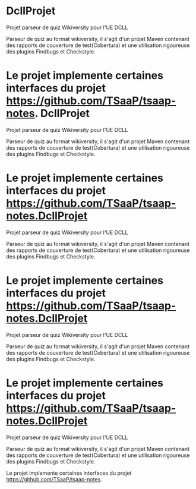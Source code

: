 DcllProjet
==========

Projet parseur de quiz Wikiversity pour l'UE DCLL

Parseur de quiz au format wikiversity, il s'agit d'un projet Maven contenant des rapports de couverture de test(Cobertura) et une utilisation rigoureuse des plugins Findbugs et Checkstyle.

Le projet implemente certaines interfaces du projet https://github.com/TSaaP/tsaap-notes.
DcllProjet
==========

Projet parseur de quiz Wikiversity pour l'UE DCLL

Parseur de quiz au format wikiversity, il s'agit d'un projet Maven contenant des rapports de couverture de test(Cobertura) et une utilisation rigoureuse des plugins Findbugs et Checkstyle.

Le projet implemente certaines interfaces du projet https://github.com/TSaaP/tsaap-notes.DcllProjet
==========

Projet parseur de quiz Wikiversity pour l'UE DCLL

Parseur de quiz au format wikiversity, il s'agit d'un projet Maven contenant des rapports de couverture de test(Cobertura) et une utilisation rigoureuse des plugins Findbugs et Checkstyle.

Le projet implemente certaines interfaces du projet https://github.com/TSaaP/tsaap-notes.DcllProjet
==========

Projet parseur de quiz Wikiversity pour l'UE DCLL

Parseur de quiz au format wikiversity, il s'agit d'un projet Maven contenant des rapports de couverture de test(Cobertura) et une utilisation rigoureuse des plugins Findbugs et Checkstyle.

Le projet implemente certaines interfaces du projet https://github.com/TSaaP/tsaap-notes.DcllProjet
==========

Projet parseur de quiz Wikiversity pour l'UE DCLL

Parseur de quiz au format wikiversity, il s'agit d'un projet Maven contenant des rapports de couverture de test(Cobertura) et une utilisation rigoureuse des plugins Findbugs et Checkstyle.

Le projet implemente certaines interfaces du projet https://github.com/TSaaP/tsaap-notes.
